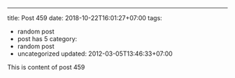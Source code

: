 ---
title: Post 459
date: 2018-10-22T16:01:27+07:00
tags:
  - random post
  - post has 5
category:
  - random post
  - uncategorized
updated: 2012-03-05T13:46:33+07:00

This is content of post 459